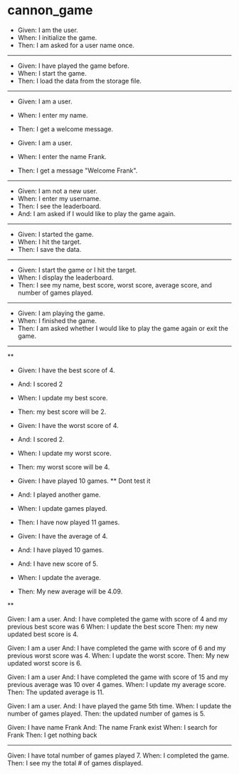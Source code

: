 # cannon_game

- Given: I am the user.
- When: I initialize the game.
- Then: I am asked for a user name once.
----

- Given: I have played the game before.
- When: I start the game.
- Then: I load the data from the storage file.

----

- Given: I am a user.
- When: I enter my name.
- Then: I get a welcome message.

- Given: I am a user.
- When: I enter the name Frank.
- Then: I get a message "Welcome Frank".


----
- Given: I am not a new user.
- When: I enter my username.
- Then: I see the leaderboard. 
- And:  I am asked if I would like to play the game again.

----

- Given: I started the game.
- When: I hit the target.
- Then: I save the data.

----

- Given: I start the game or I hit the target.
- When: I display the leaderboard. 
- Then: I see my name, best score, worst score, average score, and number of games played. 

----

- Given: I am playing the game.
- When: I finished the game.
- Then: I am asked whether I would like to play the game again or exit the game.

----
**

- Given: I have the best score of 4. 
- And: I scored 2
- When: I update my best score.
- Then: my best score will be 2. 


- Given: I have the worst score of 4.
- And: I scored 2. 
- When: I update my worst score. 
- Then: my worst score will be 4. 


- Given: I have played 10 games. ** Dont test it
- And: I played another game.
- When: I update games played.
- Then: I have now played 11 games. 


- Given: I have the average of 4.
- And: I have played 10 games.
- And: I have new score of 5.
- When: I update the average.
- Then: My new average will be 4.09.

**

Given: I am a user. 
And: I have completed the game with score of 4 and my previous best score was 6
When: I update the best score
Then: my new updated best score is 4. 


Given: I am a user
And: I have completed the game with score of 6 and my previous worst score was 4. 
When: I update the worst score.
Then: My new updated worst score is 6.


Given: I am a user
And: I have completed the game with score of 15 and my previous average was 10 over 4 games.
When: I update my average score. 
Then: The updated average is 11.


Given: I am a user.
And: I have played the game 5th time.
When: I update the number of games played.
Then: the updated number of games is 5. 


Given: I have name Frank 
And: The name Frank exist
When: I search for Frank 
Then: I get nothing back


----

Given: I have total number of games played 7.
When: I completed the game.
Then: I see my the total # of games displayed.





